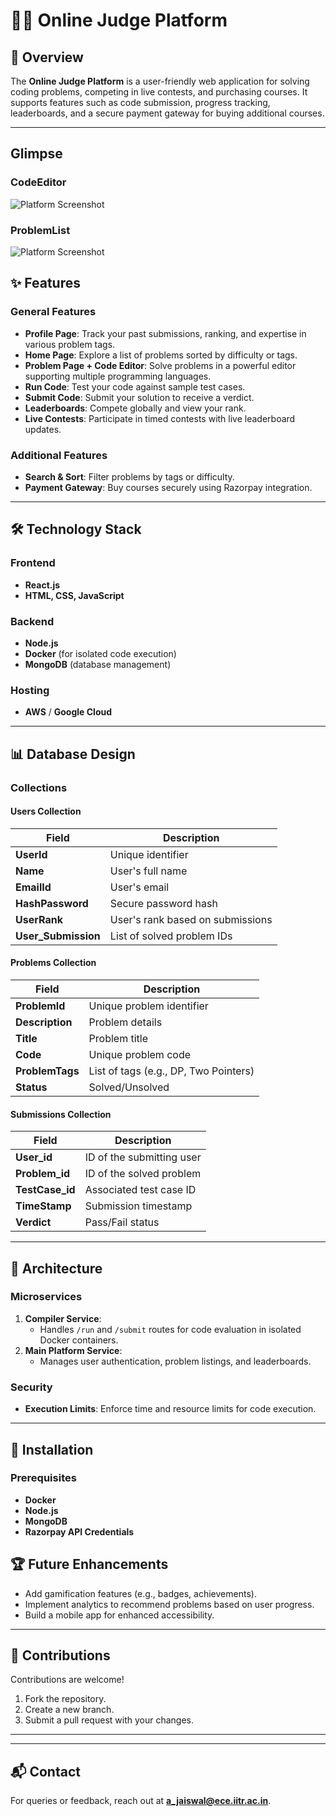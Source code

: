 
# 🧑‍💻 Online Judge Platform

## 🌟 Overview  
The **Online Judge Platform** is a user-friendly web application for solving coding problems, competing in live contests, and purchasing courses. It supports features such as code submission, progress tracking, leaderboards, and a secure payment gateway for buying additional courses.  

---
## Glimpse
### CodeEditor
![Platform Screenshot](https://drive.google.com/uc?id=10GkgdrexWla1v4CUryyaIjpE452DPind)

### ProblemList
![Platform Screenshot](https://drive.google.com/uc?id=1R79cC_GuUOE0EcDFTVTkeGponERZDuDk)




## ✨ Features  

### General Features  
- **Profile Page**: Track your past submissions, ranking, and expertise in various problem tags.  
- **Home Page**: Explore a list of problems sorted by difficulty or tags.  
- **Problem Page + Code Editor**: Solve problems in a powerful editor supporting multiple programming languages.  
- **Run Code**: Test your code against sample test cases.  
- **Submit Code**: Submit your solution to receive a verdict.  
- **Leaderboards**: Compete globally and view your rank.  
- **Live Contests**: Participate in timed contests with live leaderboard updates.  

### Additional Features  
- **Search & Sort**: Filter problems by tags or difficulty.  
- **Payment Gateway**: Buy courses securely using Razorpay integration.  

---

## 🛠️ Technology Stack  

### Frontend  
- **React.js**  
- **HTML, CSS, JavaScript**  

### Backend  
- **Node.js**  
- **Docker** (for isolated code execution)  
- **MongoDB** (database management)  

### Hosting  
- **AWS** / **Google Cloud**  

---

## 📊 Database Design  

### Collections  

#### Users Collection  
| Field         | Description                            |  
|---------------|----------------------------------------|  
| **UserId**    | Unique identifier                     |  
| **Name**      | User's full name                      |  
| **EmailId**   | User's email                          |  
| **HashPassword** | Secure password hash               |  
| **UserRank**  | User's rank based on submissions       |  
| **User_Submission** | List of solved problem IDs       |  

#### Problems Collection  
| Field         | Description                            |  
|---------------|----------------------------------------|  
| **ProblemId** | Unique problem identifier             |  
| **Description** | Problem details                     |  
| **Title**     | Problem title                         |  
| **Code**      | Unique problem code                   |  
| **ProblemTags** | List of tags (e.g., DP, Two Pointers) |  
| **Status**    | Solved/Unsolved                       |  

#### Submissions Collection  
| Field         | Description                            |  
|---------------|----------------------------------------|  
| **User_id**   | ID of the submitting user             |  
| **Problem_id** | ID of the solved problem             |  
| **TestCase_id** | Associated test case ID             |  
| **TimeStamp** | Submission timestamp                  |  
| **Verdict**   | Pass/Fail status                      |  

---

## 🧩 Architecture  

### Microservices  
1. **Compiler Service**:  
   - Handles `/run` and `/submit` routes for code evaluation in isolated Docker containers.  
2. **Main Platform Service**:  
   - Manages user authentication, problem listings, and leaderboards.  

### Security    
- **Execution Limits**: Enforce time and resource limits for code execution.  

---

## 🚀 Installation  

### Prerequisites  
- **Docker**  
- **Node.js**  
- **MongoDB**  
- **Razorpay API Credentials**  


## 🏆 Future Enhancements  
- Add gamification features (e.g., badges, achievements).  
- Implement analytics to recommend problems based on user progress.  
- Build a mobile app for enhanced accessibility.  

---

## 🤝 Contributions  
Contributions are welcome!  
1. Fork the repository.  
2. Create a new branch.  
3. Submit a pull request with your changes.  

---


---

## 📬 Contact  
For queries or feedback, reach out at **[a_jaiswal@ece.iitr.ac.in](mailto:a_jaiswal@ece.iitr.ac.in)**.  

